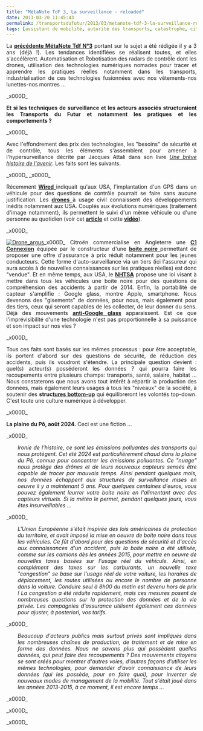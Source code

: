 ```yaml
---
title: "MétaNote TdF 3, La surveillance - reloaded"
date: 2013-03-20 11:45:43
permalink: /transportsdufutur/2013/03/metanote-tdf-3-la-surveillance-reloaded.html
tags: [assistant de mobilité, autorité des transports, catastrophe, citoyen, collectivité, confiance, congestion, données réelles, Europe, internet des objets, management de la mobilité, péage urbain, roadpricing]
---
```


<p style="text-align: justify;">La <strong><a href="https://gabrielplassat.github.io/transportsdufutur/2010/03/apres-la-surveillance-la-sousveillance.html" target="_blank" rel="noopener">précédente MétaNote Tdf N°3</a></strong> portant sur le sujet a été rédigée il y a 3 ans (déjà !). Les tendances identifiées se réalisent toutes, et elles s'accélèrent. Automatisation et Robotisation des radars de contrôle dont les drones, utilisation des technologies numériques nomades pour tracer et apprendre les pratiques réelles notamment dans les transports, industrialisation de ces technologies fusionnées avec nos vêtements-nos lunettes-nos montres ...</p>_x000D_
<p style="text-align: justify;"><strong>Et si les techniques de surveillance et les acteurs associés structuraient les Transports du Futur et notamment les pratiques et les comportements ?</strong></p>_x000D_
<p style="text-align: justify;">Avec l'effondrement des prix des technologies, les "besoins" de sécurité et de contrôle, tous les éléments s'assemblent pour amener à l'hypersurveillance décrite par Jacques Attali dans son livre <em><a href="http://fr.wikipedia.org/wiki/Une_br%C3%A8ve_histoire_de_l'avenir" target="_blank" rel="noopener">Une brève histoire de l'avenir</a></em>. Les faits sont les suivants.</p>_x000D_
<!--more-->_x000D_
<p style="text-align: justify;">Récemment <a href="http://www.wired.com/threatlevel/2013/03/gps-warrant-requirement/" target="_blank" rel="noopener"><strong>Wired</strong> </a>indiquait qu'aux USA, l'implantation d'un GPS dans un véhicule pour des questions de contrôle pourrait se faire sans aucune justification. Les <a href="http://www.liberation.fr/monde/2013/03/17/des-drones-civils-dans-le-ciel-americain-pour-le-meilleur-ou-pour-le-pire_889185" target="_blank" rel="noopener"><strong>drones</strong> </a>à usage civil connaissent des développements inédits notamment aux USA. Couplés aux évolutions numériques (traitement d'image notamment), ils permettent le suivi d'un même véhicule ou d'une personne au quotidien (voir cet <strong><a href="http://www.aclu.org/blog/technology-and-liberty-free-speech-national-security/drone-nightmare-scenario-now-has-physical" target="_blank" rel="noopener">article</a></strong> et cette <strong><a href="http://www.youtube.com/watch?feature=player_embedded&v=13BahrdkMU8" target="_blank" rel="noopener">vidéo</a></strong>).</p>_x000D_
<p style="text-align: justify;"><a class="asset-img-link" href="https://gabrielplassat.github.io/transportsdufutur/wp-content/uploads/sites/6/old/6a0120a66d2ad4970b017ee9953126970d-pi.jpg"><img class="asset  asset-image at-xid-6a0120a66d2ad4970b017ee9953126970d" style="margin-right: auto; margin-left: auto;" title="Drone_argus" src="/wp-content/uploads/sites/6/old/6a0120a66d2ad4970b017ee9953126970d-500wi.jpg" alt="Drone_argus" /></a>_x000D_
Citroën commercialise en Angleterre une <strong><a href="http://info.citroen.co.uk/new-cars/car-range/citroen-c1/offers/?i=specialedition" target="_blank" rel="noopener">C1 Connexion</a></strong> équipée par le constructeur d'une <a href="http://www.carsuk.net/citroen-c1-gets-insurance-black-box-as-standard-orwellian-control-arrives/" target="_blank" rel="noopener"><strong>boite noire</strong> </a>permettant de proposer une offre d'assurance à prix réduit notamment pour les jeunes conducteurs. Cette forme d'auto-surveillance via un tiers (ici l'assureur qui aura accès à de nouvelles connaissances sur les pratiques réelles) est donc "vendue". Et en même temps, aux USA, le <strong><a href="http://www.dot.gov/briefing-room/us-dot-proposes-broader-use-event-data-recorders-help-improve-vehicle-safety" target="_blank" rel="noopener">NHTSA</a></strong> propose une loi visant à mettre dans tous les véhicules une boite noire pour des questions de compréhension des accidents à partir de 2014. Enfin, la portabilité de capteur s'amplifie : Google glass, montre Apple, smartphone. Nous devenons des "gisements" de données, pour nous, mais également pour des tiers, ceux qui seront capables de les collecter, de leur donner du sens. Déjà des mouvements <strong><a href="http://www.generation-nt.com/mouvement-anti-google-glass-intensifie-toile-actualite-1708722.html" target="_blank" rel="noopener">anti-Google glass</a></strong> apparaissent. Est ce que l'imprévisibilité d'une technologie n'est pas proportionnelle à sa puissance et son impact sur nos vies ?</p>_x000D_
<p style="text-align: justify;">Tous ces faits sont basés sur les mêmes processus : pour être acceptable, ils portent d'abord sur des questions de sécurité, de réduction des accidents, puis ils voudront s'étendre. La principale question devient : quel(s) acteur(s) posséderont les données ? qui pourra faire les recoupements entre plusieurs champs: transports, santé, salaire, habitat ... Nous constaterons que nous avons tout intérêt à répartir la production des données, mais également leurs usages à tous les "niveaux" de la société, à soutenir des <strong>struc<a href="https://gabrielplassat.github.io/transportsdufutur/2013/03/creer-de-nouvelles-connaissances-le-fond-et-la-forme.html" target="_blank" rel="noopener">tures bottom-up</a></strong> qui équilibreront les volontés top-down. C'est toute une culture numérique à développer.</p>_x000D_
<p style="text-align: justify;"><strong>La plaine du Pô, août 2024.</strong> Ceci est une fiction ...</p>_x000D_
<p style="text-align: justify; padding-left: 30px;"><em>Ironie de l'histoire, ce sont les émissions polluantes des transports qui nous protègent. Cet été 2024 est particulièrement chaud dans la plaine du Pô, connue pour concentrer les émissions polluantes. Ce "nuage" nous protège des drônes et de leurs nouveaux capteurs sensés être capable de tracer par mauvais temps. Ainsi pendant quelques mois, nos données échappent aux structures de surveillance mises en oeuvre il y a maintenant 5 ans. Pour quelques centaines d'euros, vous pouvez également leurrer votre boite noire en l'alimentant avec des capteurs virtuels. Si la météo le permet, pendant quelques jours, vous êtes insurveillables ...</em></p>_x000D_
<p style="text-align: justify; padding-left: 30px;"><em>L'Union Européenne s'était inspirée des lois américaines de protection du territoire, et avait imposé la mise en oeuvre de boite noire dans tous les véhicules. Ce fût d'abord pour des questions de sécurité et d'accès aux connaissances d'un accident, puis la boite noire a été utilisée, comme sur les camions dès les années 2015, pour mettre en oeuvre de nouvelles taxes basées sur l'usage réel du véhicule. Ainsi, en complément des taxes sur les carburants, un nouvelle taxe "congestion" se base sur l'usage réel de votre voiture, les horaires de déplacement, les routes utilisées ou encore le nombre de personne dans la voiture. Conduire seul à 8h00 du matin est devenu hors de prix ! La congestion a été réduite rapidement, mais ces mesures posent de nombreuses questions sur la protection des données et de la vie privée. Les compagnies d'assurance utilisent également ces données pour ajuster, à posteriori, vos tarifs. </em></p>_x000D_
<p style="text-align: justify; padding-left: 30px;"><em>Beaucoup d'acteurs publics mais surtout privés sont impliqués dans les nombreuses chaînes de production, de traitement et de mise en forme des données. Nous ne savons plus qui possèdent quelles données, qui peut faire des recoupements ? Des mouvements citoyens se sont créés pour montrer d'autres voies, d'autres façons d'utiliser les mêmes technologies, pour demander d'avoir connaissance de leurs données (qui les possède, pour en faire quoi), pour inventer de nouveaux modes de management de la mobilité. Tout s'était joué dans les années 2013-2015, à ce moment, il est encore temps ...</em></p>_x000D_
<p style="text-align: justify;"></p>_x000D_
<p style="text-align: justify;"></p>_x000D_
